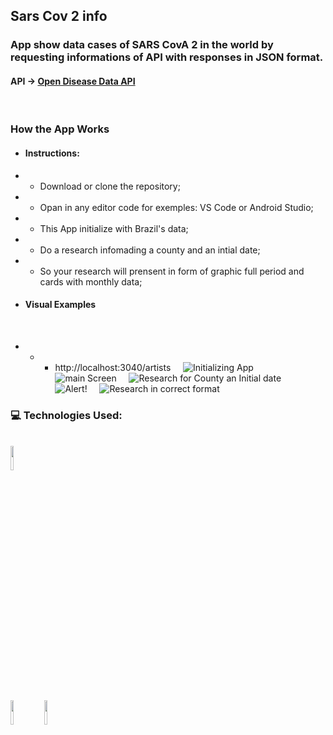 ## Sars Cov 2 info

### App show data cases of SARS CovA 2 in the world by requesting informations of API with responses in JSON format.
#### API -> [Open Disease Data API](https://disease.sh/v3/covid-19/historical)
&nbsp; &nbsp;
### How the App Works
* #### Instructions:

* * Download or clone the repository;

* * Opan in any editor code for exemples: VS Code or Android Studio;

* * This App initialize with Brazil's data;

* * Do a research infomading a county and an intial date;

* * So your research will prensent in form of graphic full period and cards with monthly data;

* #### Visual Examples
&nbsp; &nbsp;
- - - http://localhost:3040/artists
&nbsp; &nbsp;
![Initializing App](https://github.com/ArmandoPaulinoNeto/)
&nbsp; &nbsp;
![main Screen](https://github.com/ArmandoPaulinoNeto/)
&nbsp; &nbsp;
![Research for County an Initial date](https://github.com/ArmandoPaulinoNeto/)
&nbsp; &nbsp;
![Alert!](https://github.com/ArmandoPaulinoNeto/)
&nbsp; &nbsp;
![Research in correct format](https://github.com/)
&nbsp; &nbsp;
### :computer: Technologies Used:
<br/>
<code><img width="10%" src="https://www.vectorlogo.zone/logos/visualstudio_code/visualstudio_code-ar21.svg"></code>
<br/>
<br/>
<code><img width="10%" src="https://www.vectorlogo.zone/logos/flutterio/flutterio-ar21~bgwhite.svg"></code>
<code><img width="10%" src="https://www.vectorlogo.zone/logos/json/json-ar21.svg"></code>
<br/>


